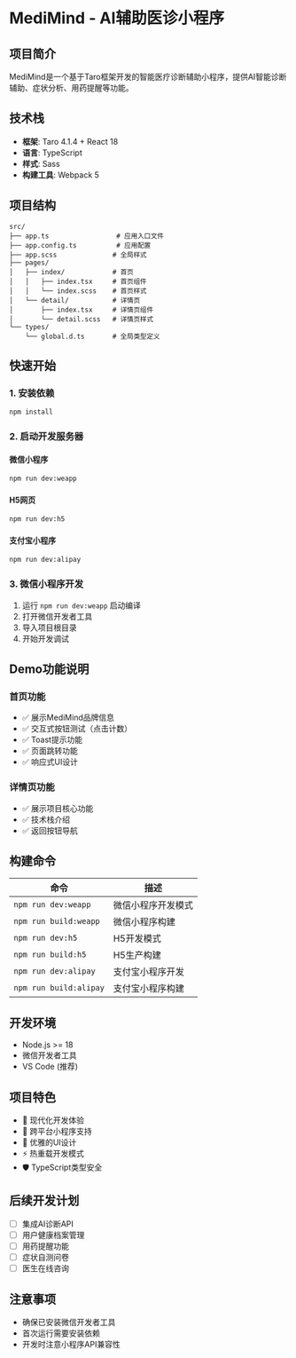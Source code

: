# MediMind - AI辅助医诊小程序

## 项目简介
MediMind是一个基于Taro框架开发的智能医疗诊断辅助小程序，提供AI智能诊断辅助、症状分析、用药提醒等功能。

## 技术栈
- **框架**: Taro 4.1.4 + React 18
- **语言**: TypeScript
- **样式**: Sass
- **构建工具**: Webpack 5

## 项目结构
```
src/
├── app.ts                 # 应用入口文件
├── app.config.ts          # 应用配置
├── app.scss              # 全局样式
├── pages/
│   ├── index/            # 首页
│   │   ├── index.tsx     # 首页组件
│   │   └── index.scss    # 首页样式
│   └── detail/           # 详情页
│       ├── index.tsx     # 详情页组件
│       └── detail.scss   # 详情页样式
└── types/
    └── global.d.ts       # 全局类型定义
```

## 快速开始

### 1. 安装依赖
```bash
npm install
```

### 2. 启动开发服务器

#### 微信小程序
```bash
npm run dev:weapp
```

#### H5网页
```bash
npm run dev:h5
```

#### 支付宝小程序
```bash
npm run dev:alipay
```

### 3. 微信小程序开发
1. 运行 `npm run dev:weapp` 启动编译
2. 打开微信开发者工具
3. 导入项目根目录
4. 开始开发调试

## Demo功能说明

### 首页功能
- ✅ 展示MediMind品牌信息
- ✅ 交互式按钮测试（点击计数）
- ✅ Toast提示功能
- ✅ 页面跳转功能
- ✅ 响应式UI设计

### 详情页功能
- ✅ 展示项目核心功能
- ✅ 技术栈介绍
- ✅ 返回按钮导航

## 构建命令

| 命令 | 描述 |
|------|------|
| `npm run dev:weapp` | 微信小程序开发模式 |
| `npm run build:weapp` | 微信小程序构建 |
| `npm run dev:h5` | H5开发模式 |
| `npm run build:h5` | H5生产构建 |
| `npm run dev:alipay` | 支付宝小程序开发 |
| `npm run build:alipay` | 支付宝小程序构建 |

## 开发环境
- Node.js >= 18
- 微信开发者工具
- VS Code (推荐)

## 项目特色
- 🚀 现代化开发体验
- 📱 跨平台小程序支持
- 🎨 优雅的UI设计
- ⚡ 热重载开发模式
- 🛡️ TypeScript类型安全

## 后续开发计划
- [ ] 集成AI诊断API
- [ ] 用户健康档案管理
- [ ] 用药提醒功能
- [ ] 症状自测问卷
- [ ] 医生在线咨询

## 注意事项
- 确保已安装微信开发者工具
- 首次运行需要安装依赖
- 开发时注意小程序API兼容性